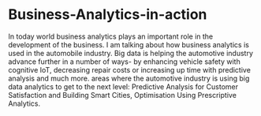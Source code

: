 # Business-Analytics-in-action
In today world business analytics plays an important role in the development of the business. I am talking about how business analytics is used in the automobile industry. Big data is helping the automotive industry advance further in a number of ways- by enhancing vehicle safety with cognitive IoT, decreasing repair costs or increasing up time with predictive analysis and much more. areas where the automotive industry is using big data analytics to get to the next level: Predictive Analysis for Customer Satisfaction and Building Smart Cities, Optimisation Using Prescriptive Analytics.
